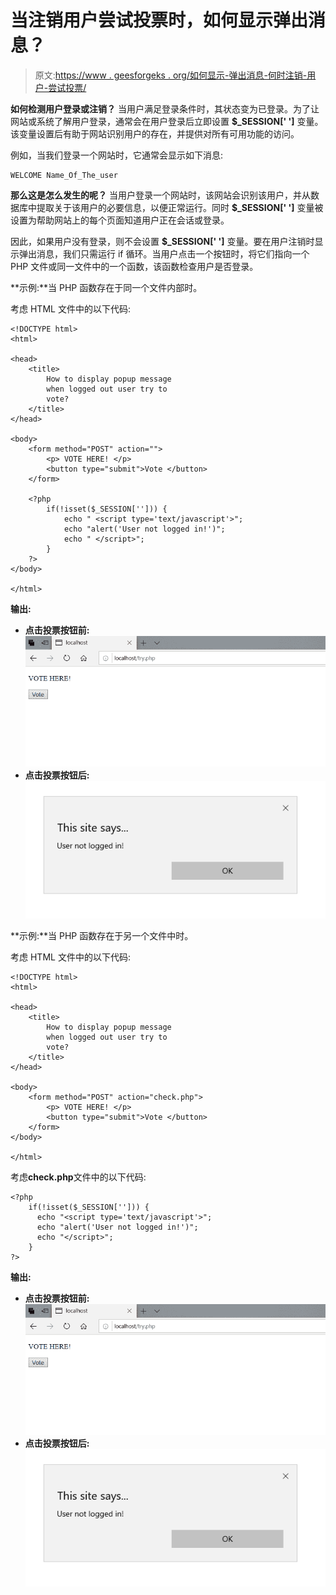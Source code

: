 # 当注销用户尝试投票时，如何显示弹出消息？

> 原文:[https://www . geesforgeks . org/如何显示-弹出消息-何时注销-用户-尝试投票/](https://www.geeksforgeeks.org/how-to-display-popup-message-when-logged-out-user-try-to-vote/)

**如何检测用户登录或注销？**
当用户满足登录条件时，其状态变为已登录。为了让网站或系统了解用户登录，通常会在用户登录后立即设置 **$_SESSION[' ']** 变量。该变量设置后有助于网站识别用户的存在，并提供对所有可用功能的访问。

例如，当我们登录一个网站时，它通常会显示如下消息:

```htmlhtml
WELCOME Name_Of_The_user
```

**那么这是怎么发生的呢？**
当用户登录一个网站时，该网站会识别该用户，并从数据库中提取关于该用户的必要信息，以便正常运行。同时 **$_SESSION[' ']** 变量被设置为帮助网站上的每个页面知道用户正在会话或登录。

因此，如果用户没有登录，则不会设置 **$_SESSION[' ']** 变量。要在用户注销时显示弹出消息，我们只需运行 if 循环。当用户点击一个按钮时，将它们指向一个 PHP 文件或同一文件中的一个函数，该函数检查用户是否登录。

**示例:**当 PHP 函数存在于同一个文件内部时。

考虑 HTML 文件中的以下代码:

```htmlhtml
<!DOCTYPE html>
<html>

<head>
    <title>
        How to display popup message 
        when logged out user try to 
        vote?
    </title>
</head>

<body>
    <form method="POST" action="">
        <p> VOTE HERE! </p>
        <button type="submit">Vote </button>
    </form>

    <?php
        if(!isset($_SESSION[''])) {
            echo " <script type='text/javascript'>";
            echo "alert('User not logged in!')";
            echo " </script>"; 
        }
    ?>
</body>

</html>
```

**输出:**

*   **点击投票按钮前:**
    ![](img/a68b73229a7b3c7a45a4e413c2769fb0.png)
*   **点击投票按钮后:**
    ![](img/6d8b4d899b6fbe63172202f03416b1ac.png)

**示例:**当 PHP 函数存在于另一个文件中时。

考虑 HTML 文件中的以下代码:

```htmlhtml
<!DOCTYPE html>
<html>

<head>
    <title>
        How to display popup message 
        when logged out user try to 
        vote?
    </title>
</head>

<body>
    <form method="POST" action="check.php">
        <p> VOTE HERE! </p>
        <button type="submit">Vote </button>
    </form>
</body>

</html>
```

考虑**check.php**文件中的以下代码:

```htmlhtml
<?php
    if(!isset($_SESSION[''])) {
      echo "<script type='text/javascript'>";
      echo "alert('User not logged in!')";
      echo "</script>"; 
    }
?>
```

**输出:**

*   **点击投票按钮前:**
    ![](img/a68b73229a7b3c7a45a4e413c2769fb0.png)
*   **点击投票按钮后:**
    ![](img/6d8b4d899b6fbe63172202f03416b1ac.png)